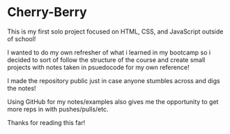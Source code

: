 # Cherry-Berry

This is my first solo project focused on HTML, CSS, and JavaScript outside of school!

I wanted to do my own refresher of what i learned in my bootcamp so i decided to sort of follow the structure of the course and create small projects with notes taken in psuedocode
for my own reference!

I made the repository public just in case anyone stumbles across and digs the notes!

Using GitHub for my notes/examples also gives me the opportunity to get more reps in with pushes/pulls/etc.

Thanks for reading this far!
